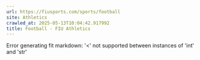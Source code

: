 ```yaml
---
url: https://fiusports.com/sports/football
site: Athletics
crawled_at: 2025-05-13T10:04:42.917992
title: Football - FIU Athletics
---
```


Error generating fit markdown: '<' not supported between instances of 'int' and 'str'